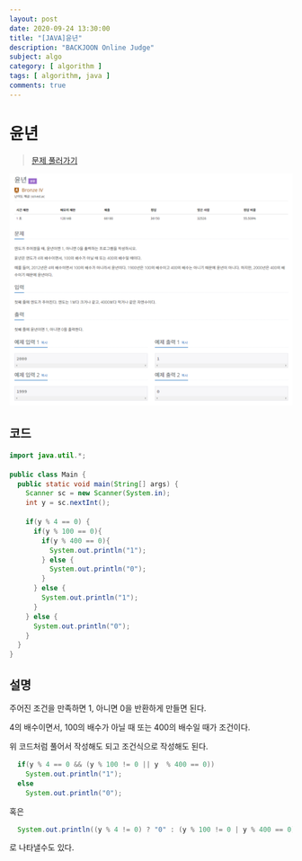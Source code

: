 ```yaml
---
layout: post
date: 2020-09-24 13:30:00
title: "[JAVA]윤년"
description: "BACKJOON Online Judge"
subject: algo
category: [ algorithm ]
tags: [ algorithm, java ]
comments: true
---
```


# 윤년

> [문제 풀러가기](https://acmicpc.net/problem/2753)

![2753](/assets/img/algo/2753.png)

## 코드

```java
import java.util.*;

public class Main {
  public static void main(String[] args) {
    Scanner sc = new Scanner(System.in);
    int y = sc.nextInt();

    if(y % 4 == 0) {
      if(y % 100 == 0){
        if(y % 400 == 0){
          System.out.println("1");
        } else {
          System.out.println("0");
        }
      } else {
        System.out.println("1");
      }
    } else {
      System.out.println("0");
    }
  }
}
```

## 설명

주어진 조건을 만족하면 1, 아니면 0을 반환하게 만들면 된다.

4의 배수이면서, 100의 배수가 아닐 때 또는 400의 배수일 때가 조건이다.

위 코드처럼 풀어서 작성해도 되고 조건식으로 작성해도 된다.

```java
  if(y % 4 == 0 && (y % 100 != 0 || y  % 400 == 0))
    System.out.println("1");
  else
    System.out.println("0");
```

혹은

```java
  System.out.println((y % 4 != 0) ? "0" : (y % 100 != 0 | y % 400 == 0) ? "1" : "0");
```

로 나타낼수도 있다.
